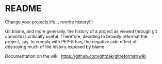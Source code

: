 README
======

Change your projects life... rewrite history!!!

Git blame, and more generally, the history of a project as viewed through git
 commits is critically useful.  Therefore, deciding to broadly reformat the
 project, say, to comply with PEP-8 has, the negative side effect of
 destroying much of the history exposed by blame.

Documentation on the wiki: https://github.com/ghtdak/gitreformat/wiki

